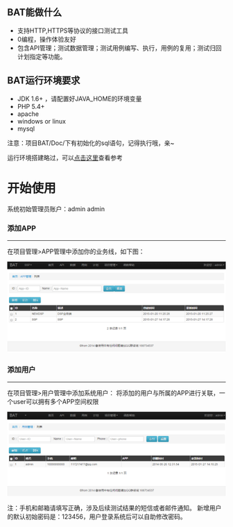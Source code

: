 ## BAT能做什么
* 支持HTTP,HTTPS等协议的接口测试工具
* 0编程，操作体验友好
* 包含API管理；测试数据管理；测试用例编写、执行，用例的复用；测试归回计划指定等功能。

## BAT运行环境要求
* JDK 1.6+ ，请配置好JAVA_HOME的环境变量
* PHP 5.4+ 
* apache
* windows or linux
* mysql

注意：项目BAT/Doc/下有初始化的sql语句，记得执行哦，亲~

运行环境搭建略过，可以<a href="http://www.php100.com/html/itnews/it/2013/0219/12062.html" title="Title">点击这里</a>查看参考

开始使用
=============
系统初始管理员账户：admin admin
### 添加APP
--------
在项目管理>APP管理中添加你的业务线，如下图：

![APP管理](https://github.com/autowang/Static/blob/master/images/add-app.jpg)

### 添加用户
--------
在项目管理>用户管理中添加系统用户：
将添加的用户与所属的APP进行关联，一个user可以拥有多个APP空间权限

![用户管理](https://github.com/autowang/Static/blob/master/images/user-manager.jpg)

注：手机和邮箱请填写正确，涉及后续测试结果的短信或者邮件通知。
新增用户的默认初始密码是：123456，用户登录系统后可以自助修改密码。

